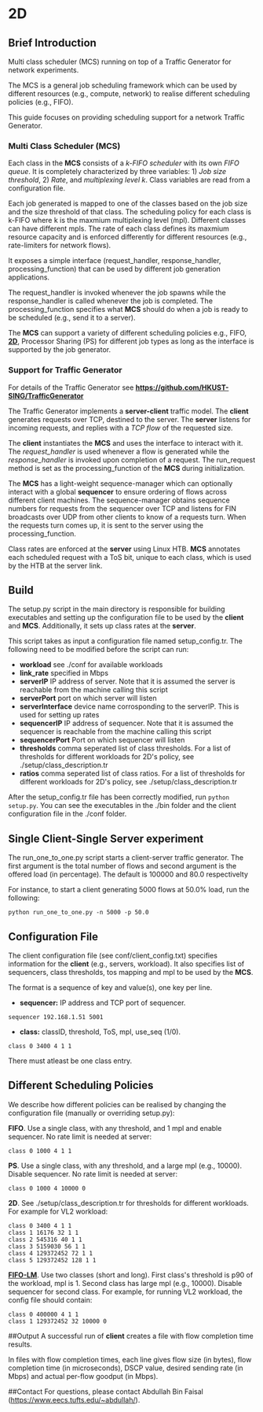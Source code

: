 # 2D
## Brief Introduction
Multi class scheduler (MCS) running on top of a Traffic Generator for network experiments.

The MCS is a general job scheduling framework which can be used by different resources (e.g., compute, network) to realise different scheduling policies (e.g., FIFO).

This guide focuses on providing scheduling support for a network Traffic Generator.

### Multi Class Scheduler (MCS)
Each class in the **MCS** consists of a *k-FIFO scheduler* with its own *FIFO queue*.
It is completely characterized by three variables: 1) *Job size threshold*, 2) *Rate*, and *multiplexing level k*.
Class variables are read from a configuration file.

Each job generated is mapped to one of the classes
based on the job size and the size threshold of that class.
The scheduling policy for each class is k-FIFO where k is the maxmium multiplexing level (mpl).
Different classes can have different mpls.
The rate of each class defines its maxmium resource capacity and is enforced differently for different resources (e.g., rate-limiters for network flows).

It exposes a simple interface (request_handler, response_handler, processing_function) that can be used by different job generation applications.

The request_handler is invoked whenever the job spawns while the response_handler is called whenever the job is completed.
The processing_function specifies what **MCS** should do when a job is ready to be scheduled (e.g., send it to a server).

The **MCS** can support a variety of different scheduling policies e.g., FIFO, **[2D](https://dl.acm.org/citation.cfm?id=3281429)**, Processor Sharing (PS) for different job types as long as the interface is supported by the job generator.


### Support for Traffic Generator
For details of the Traffic Generator see **https://github.com/HKUST-SING/TrafficGenerator**

The Traffic Generator implements a **server-client** traffic model.
The **client** generates requests over TCP, destined to the server.
The **server** listens for incoming requests, and replies with a *TCP flow* of the requested size.

The **client** instantiates the **MCS** and uses the interface to interact with it. The *request_handler* is used whenever a flow is generated while the *response_handler* is invoked upon completion of a request.
The run_request method is set as the processing_function of the **MCS** during initialization.

The **MCS** has a light-weight sequence-manager which can optionally interact with a global **sequencer** to ensure ordering of flows across different client machines.
The sequence-manager obtains sequence numbers for requests from the sequencer over TCP and listens for FIN broadcasts over UDP from other clients to know of a requests turn. 
When the requests turn comes up, it is sent to the server using the processing_function.

Class rates are enforced at the **server** using Linux HTB.
**MCS** annotates each scheduled request with a ToS bit, unique to each class, which is used by the HTB at the server link.

## Build
The setup.py script in the main directory is responsible for building executables and setting up the configuration file to be used by the **client** and **MCS**. Additionally, it sets up class rates at the **server**.

This script takes as input a configuration file named setup_config.tr.
The following need to be modified before the script can run:

* **workload** see ./conf for available workloads
* **link_rate** specified in Mbps
* **serverIP** IP address of server. Note that it is assumed the server is reachable from the machine calling this script
* **serverPort** port on which server will listen
* **serverInterface** device name corrosponding to the serverIP. This is used for setting up rates
* **sequencerIP** IP address of sequencer. Note that it is assumed the sequencer is reachable from the machine calling this script
* **sequencerPort** Port on which sequencer will listen
* **thresholds** comma seperated list of class thresholds. For a list of thresholds for different workloads for 2D's policy, see ./setup/class_description.tr
* **ratios** comma seperated list of class ratios. For a list of thresholds for different workloads for 2D's policy, see ./setup/class_description.tr

After the setup_config.tr file has been correctly modified, run ```python setup.py```.
You can see the executables in the ./bin folder and the client configuration file in the ./conf folder.

## Single Client-Single Server experiment

The run_one_to_one.py script starts a client-server traffic generator.
The first argument is the total number of flows and second argument is the offered load (in percentage).
The default is 100000 and 80.0 respectivelty

For instance, to start a client generating 5000 flows at 50.0% load, run the following:

```
python run_one_to_one.py -n 5000 -p 50.0
```

## Configuration File
The client configuration file (see conf/client_config.txt) specifies information for the **client** (e.g., servers, workload).
It also specifies list of sequencers, class thresholds, tos mapping and mpl to be used by the **MCS**.

The format is a sequence of key and value(s), one key per line.

* **sequencer:** IP address and TCP port of sequencer.
```
sequencer 192.168.1.51 5001
```

* **class:** classID, threshold, ToS, mpl, use_seq (1/0).
```
class 0 3400 4 1 1
```
There must atleast be one class entry.

## Different Scheduling Policies
We describe how different policies can be realised by changing the configuration file (manually or overriding setup.py):

**FIFO**. Use a single class, with any threshold, and 1 mpl and enable sequencer. No rate limit is needed at server: 
```
class 0 1000 4 1 1
```

**PS**. Use a single class, with any threshold, and a large mpl (e.g., 10000). Disable sequencer. No rate limit is needed at server:
```
class 0 1000 4 10000 0
```

**2D**. See ./setup/class_description.tr for thresholds for different workloads.
For example for VL2 workload:
```
class 0 3400 4 1 1
class 1 16176 32 1 1
class 2 545316 40 1 1
class 3 5159030 56 1 1
class 4 129372452 72 1 1
class 5 129372452 128 1 1
```

**[FIFO-LM](https://dl.acm.org/citation.cfm?id=2626322)**. Use two classes (short and long). First class's threshold is p90 of the workload, mpl is 1.
Second class has large mpl (e.g., 10000). Disable sequencer for second class.
For example, for running VL2 workload, the config file should contain:
```
class 0 400000 4 1 1
class 1 129372452 32 10000 0
```


##Output
A successful run of **client** creates a file with flow completion time results.

In files with flow completion times, each line gives flow size (in bytes), flow completion time (in microseconds), DSCP value, desired sending rate (in Mbps) and actual per-flow goodput (in Mbps). 

##Contact
For questions, please contact Abdullah Bin Faisal (https://www.eecs.tufts.edu/~abdullah/).


